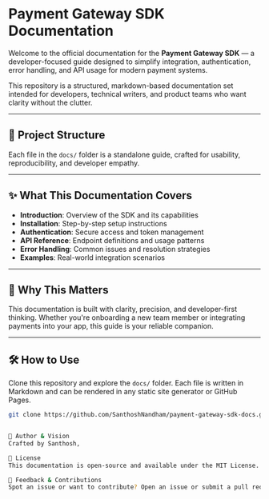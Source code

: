 # Payment Gateway SDK Documentation

Welcome to the official documentation for the **Payment Gateway SDK** — a developer-focused guide designed to simplify integration, authentication, error handling, and API usage for modern payment systems.

This repository is a structured, markdown-based documentation set intended for developers, technical writers, and product teams who want clarity without the clutter.

---

## 📁 Project Structure

Each file in the `docs/` folder is a standalone guide, crafted for usability, reproducibility, and developer empathy.

---

## ✨ What This Documentation Covers

- **Introduction**: Overview of the SDK and its capabilities
- **Installation**: Step-by-step setup instructions
- **Authentication**: Secure access and token management
- **API Reference**: Endpoint definitions and usage patterns
- **Error Handling**: Common issues and resolution strategies
- **Examples**: Real-world integration scenarios

---

## 🚀 Why This Matters

This documentation is built with clarity, precision, and developer-first thinking. Whether you're onboarding a new team member or integrating payments into your app, this guide is your reliable companion.

---

## 🛠️ How to Use

Clone this repository and explore the `docs/` folder. Each file is written in Markdown and can be rendered in any static site generator or GitHub Pages.

```bash
git clone https://github.com/SanthoshNandham/payment-gateway-sdk-docs.git


🧠 Author & Vision
Crafted by Santhosh,

📌 License
This documentation is open-source and available under the MIT License.

💬 Feedback & Contributions
Spot an issue or want to contribute? Open an issue or submit a pull request. Collaboration is welcome!
